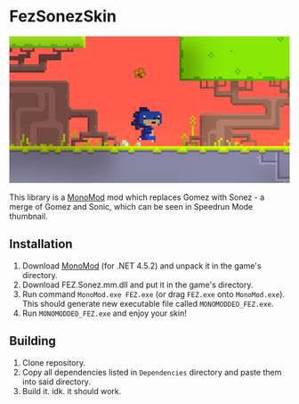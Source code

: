 # FezSonezSkin

![thumbnail](/Properties/thumbnail.png)

This library is a [MonoMod](https://github.com/MonoMod/MonoMod) mod which replaces Gomez with Sonez - a merge of Gomez and Sonic, which can be seen in Speedrun Mode thumbnail.

## Installation

1. Download [MonoMod](https://github.com/MonoMod/MonoMod/releases) (for .NET 4.5.2) and unpack it in the game's directory.
2. Download FEZ.Sonez.mm.dll and put it in the game's directory.
3. Run command `MonoMod.exe FEZ.exe` (or drag `FEZ.exe` onto `MonoMod.exe`). This should generate new executable file called `MONOMODDED_FEZ.exe`.
4. Run `MONOMODDED_FEZ.exe` and enjoy your skin!

## Building

1. Clone repository.
2. Copy all dependencies listed in `Dependencies` directory and paste them into said directory.
3. Build it. idk. it should work.
